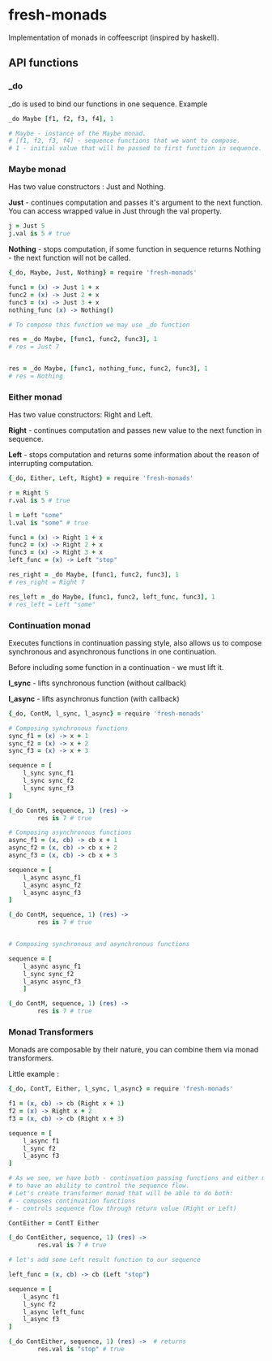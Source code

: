 fresh-monads
============

Implementation of monads in coffeescript (inspired by haskell).

## API functions

### _do
_do is used to bind our functions in one sequence.
Example

```coffee
_do Maybe [f1, f2, f3, f4], 1

# Maybe - instance of the Maybe monad.
# [f1, f2, f3, f4] - sequence functions that we want to compose.
# 1 - initial value that will be passed to first function in sequence.
```

### Maybe monad
Has two value constructors : Just and Nothing.

**Just** - continues computation and passes it's argument to the next function. You can access wrapped value in Just through the val property.

```coffee
j = Just 5
j.val is 5 # true
```

**Nothing** - stops computation, if some function in sequence returns Nothing - the next function will not be called.

```coffee
{_do, Maybe, Just, Nothing} = require 'fresh-monads'

func1 = (x) -> Just 1 + x
func2 = (x) -> Just 2 + x
func3 = (x) -> Just 3 + x
nothing_func (x) -> Nothing()

# To compose this function we may use _do function

res = _do Maybe, [func1, func2, func3], 1
# res = Just 7


res = _do Maybe, [func1, nothing_func, func2, func3], 1
# res = Nothing
```

### Either monad
Has two value constructors: Right and Left.

**Right** - continues computation and passes new value to the next function in sequence.

**Left** - stops computation and returns some information about the reason of interrupting computation.

```coffee
{_do, Either, Left, Right} = require 'fresh-monads'

r = Right 5
r.val is 5 # true

l = Left "some"
l.val is "some" # true

func1 = (x) -> Right 1 + x
func2 = (x) -> Right 2 + x
func3 = (x) -> Right 3 + x
left_func = (x) -> Left "stop"

res_right = _do Maybe, [func1, func2, func3], 1
# res_right = Right 7

res_left = _do Maybe, [func1, func2, left_func, func3], 1
# res_left = Left "some"
```

### Continuation monad
Executes functions in continuation passing style, also allows us to compose synchronous and asynchronous functions in one continuation.

Before including some function in a continuation - we must lift it.

**l_sync** - lifts synchronous function (without callback)

**l_async** - lifts asynchronus function (with callback)


```coffee
{_do, ContM, l_sync, l_async} = require 'fresh-monads'

# Composing synchronous functions
sync_f1 = (x) -> x + 1
sync_f2 = (x) -> x + 2
sync_f3 = (x) -> x + 3

sequence = [
    l_sync sync_f1
    l_sync sync_f2 
    l_sync sync_f3
]

(_do ContM, sequence, 1) (res) ->
        res is 7 # true

# Composing asynchronous functions
async_f1 = (x, cb) -> cb x + 1
async_f2 = (x, cb) -> cb x + 2
async_f3 = (x, cb) -> cb x + 3

sequence = [
    l_async async_f1 
    l_async async_f2
    l_async async_f3
]

(_do ContM, sequence, 1) (res) ->
        res is 7 # true


# Composing synchronous and asynchronous functions

sequence = [
    l_async async_f1
    l_sync sync_f2
    l_async async_f3
    ]

(_do ContM, sequence, 1) (res) ->
        res is 7 # true
```

### Monad Transformers
Monads are composable by their nature, you can combine them via monad transformers.

Little example :

```coffee
{_do, ContT, Either, l_sync, l_async} = require 'fresh-monads'

f1 = (x, cb) -> cb (Right x + 1)
f2 = (x) -> Right x + 2
f3 = (x, cb) -> cb (Right x + 3)

sequence = [
    l_async f1
    l_sync f2
    l_async f3
]

# As we see, we have both - continuation passing functions and either monad values
# to have an ability to control the sequence flow. 
# Let's create transformer monad that will be able to do both:
# - composes continuation functions
# - controls sequence flow through return value (Right or Left)

ContEither = ContT Either

(_do ContEither, sequence, 1) (res) ->
        res.val is 7 # true

# let's add some Left result function to our sequence

left_func = (x, cb) -> cb (Left "stop")

sequence = [
    l_async f1
    l_sync f2
    l_async left_func 
    l_async f3
]

(_do ContEither, sequence, 1) (res) ->  # returns
        res.val is "stop" # true
```
